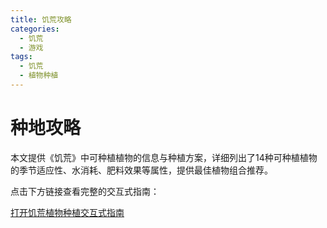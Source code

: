 ```yaml
---
title: 饥荒攻略
categories:
  - 饥荒
  - 游戏
tags:
  - 饥荒
  - 植物种植
---
```


# 种地攻略

本文提供《饥荒》中可种植植物的信息与种植方案，详细列出了14种可种植植物的季节适应性、水消耗、肥料效果等属性，提供最佳植物组合推荐。

点击下方链接查看完整的交互式指南：

[打开饥荒植物种植交互式指南](/饥荒植物指南/plants_guide_combined.html)
